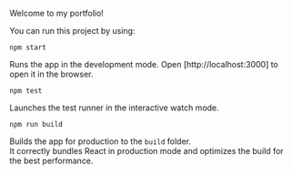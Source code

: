 Welcome to my portfolio! 

You can run this project by using:

`npm start`

Runs the app in the development mode.
Open [http://localhost:3000] to open it in the browser.

`npm test`

Launches the test runner in the interactive watch mode.

`npm run build`

Builds the app for production to the `build` folder.\
It correctly bundles React in production mode and optimizes the build for the best performance.



